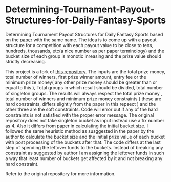 # Determining-Tournament-Payout-Structures-for-Daily-Fantasy-Sports
Determining Tournament Payout Structures for Daily Fantasy Sports based on the <a href="https://arxiv.org/abs/1601.04203">paper</a> with the same name. 
The idea is to come up with a payout structure for a competition with each payout value to be close to tens, hundreds, thousands, etc(a nice number as per paper terminology) and the bucket size of each group is monotic inreasing and the prize value should strictly decreasing.

This project is a fork of <a href="https://gitlab.com/benjy765/payout">this repository</a>. The inputs are the total prize money, total number of winners, first prize winner amount, entry fee or the minimum prize money( any other prize money should be greater than or equal to this ), Total groups in which result should be divided, total number of singleton groups. The results will always respect the total prize money , total number of winners and minimum prize money constraints ( these are hard constraints, differs slightly from the paper in this repsect ) and the other three are the soft constraints. Code will error out if any of the hard constraints is not satisfied with the proper error message. The original repository does not take singleton bucket as input instead use a fix number as 4. Also it differs from paper in calculating the initial bucket size. I followed the same heuristic method as susggested in the paper by the author to calculate the bucket size and the initial prize value of each bucket with post processing of the buckets after that. The code differs at the last step of spending the leftover funds to the buckets. Instead of breaking any constraint as suggested by author I am assigning the leftover funds in such a way that least number of buckets get affected by it and not breaking any hard constraint. 

Refer to the original repository for more information.
